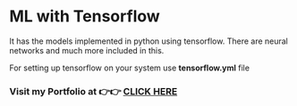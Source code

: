 # ML with Tensorflow

It has the models implemented in python using tensorflow. There are neural networks and much more included in this.

For setting up tensorflow on your system use **tensorflow.yml** file

### Visit my Portfolio at 👉👉 [CLICK HERE](https://chandbud.me)
